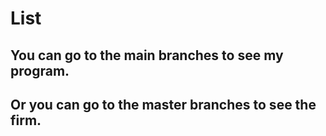 # List

## 	You can go to the main branches to see my program.

## Or you can go to the master branches to see the firm.

